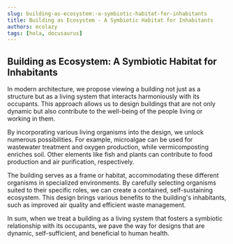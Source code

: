 ```yaml
---
slug: building-as-ecosystem:-a-symbiotic-habitat-for-inhabitants
title: Building as Ecosystem - A Symbiotic Habitat for Inhabitants
authors: ecolazy
tags: [hola, docusaurus]
---
```

## Building as Ecosystem: A Symbiotic Habitat for Inhabitants

In modern architecture, we propose viewing a building not just as a structure but as a living system that interacts harmoniously with its occupants. This approach allows us to design buildings that are not only dynamic but also contribute to the well-being of the people living or working in them.

By incorporating various living organisms into the design, we unlock numerous possibilities. For example, microalgae can be used for wastewater treatment and oxygen production, while vermicomposting enriches soil. Other elements like fish and plants can contribute to food production and air purification, respectively.

The building serves as a frame or habitat, accommodating these different organisms in specialized environments. By carefully selecting organisms suited to their specific roles, we can create a contained, self-sustaining ecosystem. This design brings various benefits to the building's inhabitants, such as improved air quality and efficient waste management.

In sum, when we treat a building as a living system that fosters a symbiotic relationship with its occupants, we pave the way for designs that are dynamic, self-sufficient, and beneficial to human health.